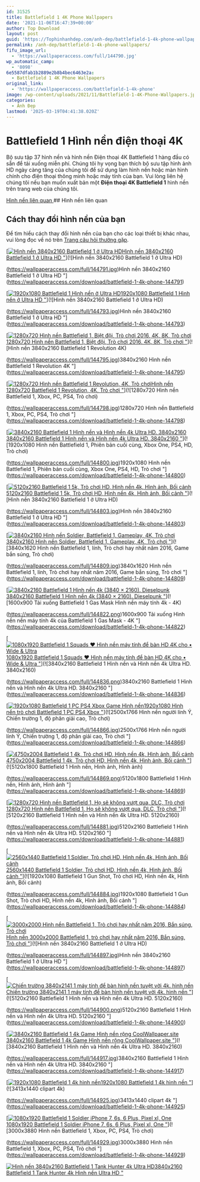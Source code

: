```yaml
---
id: 31525
title: Battlefield 1 4K Phone Wallpapers
date: '2021-11-06T16:47:39+00:00'
author: Top Download
layout: post
guid: 'https://Tophinhanhdep.com/anh-dep/battlefield-1-4k-phone-wallpapers/'
permalink: /anh-dep/battlefield-1-4k-phone-wallpapers/
fifu_image_url:
  - 'https://wallpaperaccess.com/full/144790.jpg'
wp_automatic_camp:
  - '8098'
6e5587dfab1b2889e2b8b4bec6463e2a:
  - Battlefield 1 4K Phone Wallpapers
original_link:
  - 'https://wallpaperaccess.com/battlefield-1-4k-phone'
image: /wp-content/uploads/2021/11/Battlefield-1-4K-Phone-Wallpapers.jpg
categories:
  - Ảnh Đẹp
lastmod: '2025-03-19T04:41:38.020Z'
---
```

# Battlefield 1 Hình nền điện thoại 4K

Bộ sưu tập 37 hình nền và hình nền Điện thoại 4K Battlefield 1 hàng đầu có sẵn để tải xuống miễn phí. Chúng tôi hy vọng bạn thích bộ sưu tập hình ảnh HD ngày càng tăng của chúng tôi để sử dụng làm hình nền hoặc màn hình chính cho điện thoại thông minh hoặc máy tính của bạn. Vui lòng liên hệ chúng tôi nếu bạn muốn xuất bản một **Điện thoại 4K Battlefield 1** hình nền trên trang web của chúng tôi.

[Hình nền liên quan ](#related) ## Hình nền liên quan

## Cách thay đổi hình nền của bạn

Để tìm hiểu cách thay đổi hình nền của bạn cho các loại thiết bị khác nhau, vui lòng đọc về nó trên [Trang câu hỏi thường gặp](https://tophinhanhdep.com/faq/).

  
[[![Hình nền 3840x2160 Battlefield 1 ở Ultra HD](https://wallpaperaccess.com/full/144790.jpg)Hình nền 3840x2160 Battlefield 1 ở Ultra HD "](https://wallpaperaccess.com/download/battlefield-1-4k-phone-144790)](![Hình nền 3840x2160 Battlefield 1 ở Ultra HD)

(https://wallpaperaccess.com/full/144791.jpg)Hình nền 3840x2160 Battlefield 1 ở Ultra HD "](https://wallpaperaccess.com/download/battlefield-1-4k-phone-144791)

[[![1920x1080 Battlefield 1 Hình nền ở Ultra HD](https://wallpaperaccess.com/full/144792.jpg)1920x1080 Battlefield 1 Hình nền ở Ultra HD "](https://wallpaperaccess.com/download/battlefield-1-4k-phone-144792)](![Hình nền 3840x2160 Battlefield 1 ở Ultra HD)

(https://wallpaperaccess.com/full/144793.jpg)Hình nền 3840x2160 Battlefield 1 ở Ultra HD "](https://wallpaperaccess.com/download/battlefield-1-4k-phone-144793)

[[![1280x720 Hình nền Battlefield 1, Biệt đội, Trò chơi 2016, 4K, 8K, Trò chơi](https://wallpaperaccess.com/full/144794.jpg)1280x720 Hình nền Battlefield 1, Biệt đội, Trò chơi 2016, 4K, 8K, Trò chơi "](https://wallpaperaccess.com/download/battlefield-1-4k-phone-144794)](![Hình nền 3840x2160 Battlefield 1 Revolution 4K)

(https://wallpaperaccess.com/full/144795.jpg)3840x2160 Hình nền Battlefield 1 Revolution 4K "](https://wallpaperaccess.com/download/battlefield-1-4k-phone-144795)

[[![1280x720 Hình nền Battlefield 1 Revolution, 4K, Trò chơi](https://wallpaperaccess.com/full/144797.jpg)Hình nền 1280x720 Battlefield 1 Revolution, 4K, Trò chơi "](https://wallpaperaccess.com/download/battlefield-1-4k-phone-144797)](![1280x720 Hình nền Battlefield 1, Xbox, PC, PS4, Trò chơi)

(https://wallpaperaccess.com/full/144798.jpg)1280x720 Hình nền Battlefield 1, Xbox, PC, PS4, Trò chơi "](https://wallpaperaccess.com/download/battlefield-1-4k-phone-144798)

[[![3840x2160 Battlefield 1 Hình nền và Hình nền 4k Ultra HD.  3840x2160](https://wallpaperaccess.com/full/144799.jpg)3840x2160 Battlefield 1 Hình nền và Hình nền 4k Ultra HD. 3840x2160 "](https://wallpaperaccess.com/download/battlefield-1-4k-phone-144799)](![1920x1080 Hình nền Battlefield 1, Phiên bản cuối cùng, Xbox One, PS4, HD, Trò chơi)

(https://wallpaperaccess.com/full/144800.jpg)1920x1080 Hình nền Battlefield 1, Phiên bản cuối cùng, Xbox One, PS4, HD, Trò chơi "](https://wallpaperaccess.com/download/battlefield-1-4k-phone-144800)

[[![5120x2160 Battlefield 1 5k, Trò chơi HD, Hình nền 4k, Hình ảnh, Bối cảnh](https://wallpaperaccess.com/full/144802.jpg)5120x2160 Battlefield 1 5k, Trò chơi HD, Hình nền 4k, Hình ảnh, Bối cảnh "](https://wallpaperaccess.com/download/battlefield-1-4k-phone-144802)](![Hình nền 3840x2160 Battlefield 1 ở Ultra HD)

(https://wallpaperaccess.com/full/144803.jpg)Hình nền 3840x2160 Battlefield 1 ở Ultra HD "](https://wallpaperaccess.com/download/battlefield-1-4k-phone-144803)

[[![3840x2160 Hình nền Soldier, Battlefield 1, Gameplay, 4K, Trò chơi](https://wallpaperaccess.com/full/144808.jpg)3840x2160 Hình nền Soldier, Battlefield 1, Gameplay, 4K, Trò chơi "](https://wallpaperaccess.com/download/battlefield-1-4k-phone-144808)](![3840x1620 Hình nền Battlefield 1, lính, Trò chơi hay nhất năm 2016, Game bắn súng, Trò chơi)

(https://wallpaperaccess.com/full/144809.jpg)3840x1620 Hình nền Battlefield 1, lính, Trò chơi hay nhất năm 2016, Game bắn súng, Trò chơi "](https://wallpaperaccess.com/download/battlefield-1-4k-phone-144809)

[[![3840x2160 Battlefield 1 Hình nền 4k (3840 × 2160).  Dieselpunk](https://wallpaperaccess.com/full/144817.jpg)3840x2160 Battlefield 1 Hình nền 4k (3840 × 2160). Dieselpunk "](https://wallpaperaccess.com/download/battlefield-1-4k-phone-144817)](![1600x900 Tải xuống Battlefield 1 Gas Mask Hình nền máy tính 4k - 4K)

(https://wallpaperaccess.com/full/144822.png)1600x900 Tải xuống Hình nền nền máy tính 4k của Battlefield 1 Gas Mask - 4K "](https://wallpaperaccess.com/download/battlefield-1-4k-phone-144822)

[[![1080x1920 Battlefield 1 Squads ❤ Hình nền máy tính để bàn HD 4K cho • Wide & Ultra](https://wallpaperaccess.com/full/144834.jpg)1080x1920 Battlefield 1 Squads ❤ Hình nền máy tính để bàn HD 4K cho • Wide &amp; Ultra "](https://wallpaperaccess.com/download/battlefield-1-4k-phone-144834)](![3840x2160 Battlefield 1 Hình nền và Hình nền 4k Ultra HD.  3840x2160)

(https://wallpaperaccess.com/full/144836.png)3840x2160 Battlefield 1 Hình nền và Hình nền 4k Ultra HD. 3840x2160 "](https://wallpaperaccess.com/download/battlefield-1-4k-phone-144836)

[[![1920x1080 Battlefield 1 PC PS4 Xbox Game Hình nền](https://wallpaperaccess.com/full/144859.jpg)1920x1080 Hình nền trò chơi Battlefield 1 PC PS4 Xbox "](https://wallpaperaccess.com/download/battlefield-1-4k-phone-144859)](![2500x1766 Hình nền người lính Ý, Chiến trường 1, độ phân giải cao, Trò chơi)

(https://wallpaperaccess.com/full/144866.jpg)2500x1766 Hình nền người lính Ý, Chiến trường 1, độ phân giải cao, Trò chơi "](https://wallpaperaccess.com/download/battlefield-1-4k-phone-144866)

[[![4750x2004 Battlefield 1 4k, Trò chơi HD, Hình nền 4k, Hình ảnh, Bối cảnh](https://wallpaperaccess.com/full/144867.jpg)4750x2004 Battlefield 1 4k, Trò chơi HD, Hình nền 4k, Hình ảnh, Bối cảnh "](https://wallpaperaccess.com/download/battlefield-1-4k-phone-144867)](![5120x1800 Battlefield 1 Hình nền, Hình ảnh, Hình ảnh)

(https://wallpaperaccess.com/full/144869.png)5120x1800 Battlefield 1 Hình nền, Hình ảnh, Hình ảnh "](https://wallpaperaccess.com/download/battlefield-1-4k-phone-144869)

[[![1280x720 Hình nền Battlefield 1, Họ sẽ không vượt qua, DLC, Trò chơi](https://wallpaperaccess.com/full/144880.jpg)1280x720 Hình nền Battlefield 1, Họ sẽ không vượt qua, DLC, Trò chơi "](https://wallpaperaccess.com/download/battlefield-1-4k-phone-144880)](![5120x2160 Battlefield 1 Hình nền và Hình nền 4k Ultra HD.  5120x2160)

(https://wallpaperaccess.com/full/144881.jpg)5120x2160 Battlefield 1 Hình nền và Hình nền 4k Ultra HD. 5120x2160 "](https://wallpaperaccess.com/download/battlefield-1-4k-phone-144881)

[[![2560x1440 Battlefield 1 Soldier, Trò chơi HD, Hình nền 4k, Hình ảnh, Bối cảnh](https://wallpaperaccess.com/full/144883.jpg)2560x1440 Battlefield 1 Soldier, Trò chơi HD, Hình nền 4k, Hình ảnh, Bối cảnh "](https://wallpaperaccess.com/download/battlefield-1-4k-phone-144883)](![1920x1080 Battlefield 1 Gun Shot, Trò chơi HD, Hình nền 4k, Hình ảnh, Bối cảnh)

(https://wallpaperaccess.com/full/144884.jpg)1920x1080 Battlefield 1 Gun Shot, Trò chơi HD, Hình nền 4k, Hình ảnh, Bối cảnh "](https://wallpaperaccess.com/download/battlefield-1-4k-phone-144884)

[[![3000x2000 Hình nền Battlefield 1, Trò chơi hay nhất năm 2016, Bắn súng, Trò chơi](https://wallpaperaccess.com/full/144887.jpg)Hình nền 3000x2000 Battlefield 1, trò chơi hay nhất năm 2016, Bắn súng, Trò chơi "](https://wallpaperaccess.com/download/battlefield-1-4k-phone-144887)](![Hình nền 3840x2160 Battlefield 1 ở Ultra HD)

(https://wallpaperaccess.com/full/144897.jpg)Hình nền 3840x2160 Battlefield 1 ở Ultra HD "](https://wallpaperaccess.com/download/battlefield-1-4k-phone-144897)

[[![Chiến trường 3840x2141 1 máy tính để bàn hình nền tuyệt vời 4k.  hình nền](https://wallpaperaccess.com/full/144899.jpg)Chiến trường 3840x2141 1 máy tính để bàn hình nền tuyệt vời 4k. hình nền "](https://wallpaperaccess.com/download/battlefield-1-4k-phone-144899)](![5120x2160 Battlefield 1 Hình nền và Hình nền 4k Ultra HD.  5120x2160)

(https://wallpaperaccess.com/full/144900.png)5120x2160 Battlefield 1 Hình nền và Hình nền 4k Ultra HD. 5120x2160 "](https://wallpaperaccess.com/download/battlefield-1-4k-phone-144900)

[[![3840x2160 Battlefield 1 4k Game Hình nền rộng CoolWallpaper.site](https://wallpaperaccess.com/full/144909.jpg)3840x2160 Battlefield 1 4k Game Hình nền rộng CoolWallpaper.site "](https://wallpaperaccess.com/download/battlefield-1-4k-phone-144909)](![3840x2160 Battlefield 1 Hình nền và Hình nền 4k Ultra HD.  3840x2160)

(https://wallpaperaccess.com/full/144917.jpg)3840x2160 Battlefield 1 Hình nền và Hình nền 4k Ultra HD. 3840x2160 "](https://wallpaperaccess.com/download/battlefield-1-4k-phone-144917)

[[![1920x1080 Battlefield 1 4k hình nền](https://wallpaperaccess.com/full/144919.png)1920x1080 Battlefield 1 4k hình nền "](https://wallpaperaccess.com/download/battlefield-1-4k-phone-144919)](![3413x1440 clipart 4k)

(https://wallpaperaccess.com/full/144925.jpg)3413x1440 clipart 4k "](https://wallpaperaccess.com/download/battlefield-1-4k-phone-144925)

[[![1080x1920 Battlefield 1 Soldier iPhone 7, 6s, 6 Plus, Pixel xl, One](https://wallpaperaccess.com/full/144927.jpg)1080x1920 Battlefield 1 Soldier iPhone 7, 6s, 6 Plus, Pixel xl, One "](https://wallpaperaccess.com/download/battlefield-1-4k-phone-144927)](![3000x3880 Hình nền Battlefield 1, Xbox, PC, PS4, Trò chơi)

(https://wallpaperaccess.com/full/144929.jpg)3000x3880 Hình nền Battlefield 1, Xbox, PC, PS4, Trò chơi "](https://wallpaperaccess.com/download/battlefield-1-4k-phone-144929)

[![Hình nền 3840x2160 Battlefield 1 Tank Hunter 4k Ultra HD](https://wallpaperaccess.com/full/144930.jpg)3840x2160 Battlefield 1 Tank Hunter 4k Hình nền Ultra HD "](https://wallpaperaccess.com/download/battlefield-1-4k-phone-144930)

